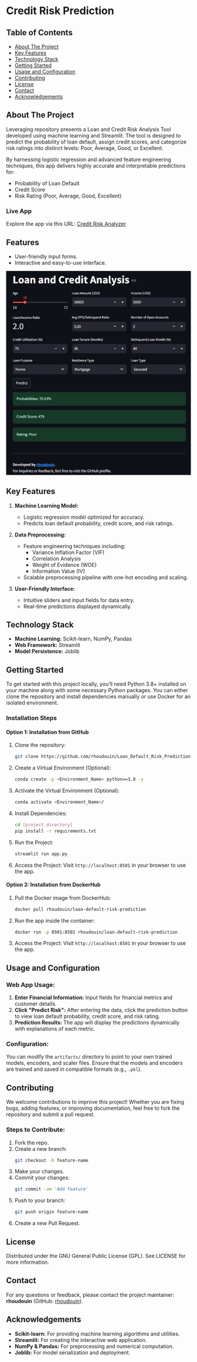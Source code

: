 #  Credit Risk Prediction

## Table of Contents
- [About The Project](#about-the-project)
- [Key Features](#key-features)
- [Technology Stack](#technology-stack)
- [Getting Started](#getting-started)
- [Usage and Configuration](#usage-and-configuration)
- [Contributing](#contributing)
- [License](#license)
- [Contact](#contact)
- [Acknowledgements](#acknowledgements)

## About The Project

Leveraging repository presents a Loan and Credit Risk Analysis Tool developed using machine learning and Streamlit. The tool is designed to predict the probability of loan default, assign credit scores, and categorize risk ratings into distinct levels: Poor, Average, Good, or Excellent.

By harnessing logistic regression and advanced feature engineering techniques, this app delivers highly accurate and interpretable predictions for:

- Probability of Loan Default
- Credit Score
- Risk Rating (Poor, Average, Good, Excellent)


### Live App
Explore the app via this URL: [Credit Risk Analyzer](https://credit-risk-prediction-gtgpw42rnahzrqrgmxqj4b.streamlit.app/)

## Features
- User-friendly input forms.
- Interactive and easy-to-use interface.

![Streamlit App Screenshot](streamlit/streamlit_screenshot.png)

## Key Features

1. **Machine Learning Model:**
   - Logistic regression model optimized for accuracy.
   - Predicts loan default probability, credit score, and risk ratings.

2. **Data Preprocessing:**
   - Feature engineering techniques including:
     - Variance Inflation Factor (VIF)
     - Correlation Analysis
     - Weight of Evidence (WOE)
     - Information Value (IV)
   - Scalable preprocessing pipeline with one-hot encoding and scaling.

3. **User-Friendly Interface:**
   - Intuitive sliders and input fields for data entry.
   - Real-time predictions displayed dynamically.

## Technology Stack

- **Machine Learning:** Scikit-learn, NumPy, Pandas
- **Web Framework:** Streamlit
- **Model Persistence:** Joblib

## Getting Started

To get started with this project locally, you’ll need Python 3.8+ installed on your machine along with some necessary Python packages. You can either clone the repository and install dependencies manually or use Docker for an isolated environment.

### Installation Steps

#### Option 1: Installation from GitHub

1. Clone the repository:
   ```bash
   git clone https://github.com/rhoudouin/Loan_Default_Risk_Prediction.git
   ```

2. Create a Virtual Environment (Optional):
   ```bash
   conda create -p <Environment_Name> python==3.8 -y
   ```

3. Activate the Virtual Environment (Optional):
   ```bash
   conda activate <Environment_Name>/
   ```

4. Install Dependencies:
   ```bash
   cd [project_directory]
   pip install -r requirements.txt
   ```

5. Run the Project:
   ```bash
   streamlit run app.py
   ```

6. Access the Project:
   Visit `http://localhost:8501` in your browser to use the app.

#### Option 2: Installation from DockerHub

1. Pull the Docker image from DockerHub:
   ```bash
   docker pull rhoudouin/loan-default-risk-prediction
   ```

2. Run the app inside the container:
   ```bash
   docker run -p 8501:8501 rhoudouin/loan-default-risk-prediction
   ```

3. Access the Project:
   Visit `http://localhost:8501` in your browser to use the app.

## Usage and Configuration

### Web App Usage:
1. **Enter Financial Information:** Input fields for financial metrics and customer details.
2. **Click "Predict Risk":** After entering the data, click the prediction button to view loan default probability, credit score, and risk rating.
3. **Prediction Results:** The app will display the predictions dynamically with explanations of each metric.

### Configuration:
You can modify the `artifacts/` directory to point to your own trained models, encoders, and scaler files. Ensure that the models and encoders are trained and saved in compatible formats (e.g., `.pkl`).

## Contributing

We welcome contributions to improve this project! Whether you are fixing bugs, adding features, or improving documentation, feel free to fork the repository and submit a pull request.

### Steps to Contribute:
1. Fork the repo.
2. Create a new branch:
   ```bash
   git checkout -b feature-name
   ```
3. Make your changes.
4. Commit your changes:
   ```bash
   git commit -am 'Add feature'
   ```
5. Push to your branch:
   ```bash
   git push origin feature-name
   ```
6. Create a new Pull Request.

## License

Distributed under the GNU General Public License (GPL). See LICENSE for more information.

## Contact

For any questions or feedback, please contact the project maintainer: **rhoudouin** (GitHub: [rhoudouin](https://github.com/rhoudouin)).

## Acknowledgements

- **Scikit-learn:** For providing machine learning algorithms and utilities.
- **Streamlit:** For creating the interactive web application.
- **NumPy & Pandas:** For preprocessing and numerical computation.
- **Joblib:** For model serialization and deployment.



